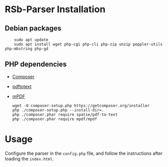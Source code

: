 # RSb-Parser Installation
## Debian packages
        sudo apt update
        sudo apt install wget php-cgi php-cli php-zip unzip poppler-utils php-mbstring php-gd


## PHP dependencies
  - [Composer](https://getcomposer.org/) 
  - [pdftotext](https://github.com/spatie/pdf-to-text)
  - [mPDF](https://mpdf.github.io/)

        wget -O composer-setup.php https://getcomposer.org/installer
        php ./composer-setup.php --install-dir=.
        php ./composer.phar require spatie/pdf-to-text
        php ./composer.phar require mpdf/mpdf

# Usage
Configure the parser in the `config.php` file, and follow the instructions after loading the `index.html`.
